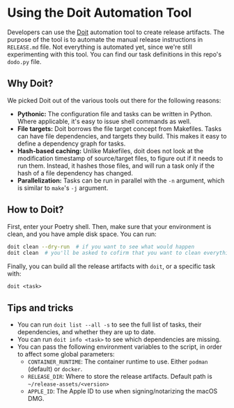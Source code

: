 # Using the Doit Automation Tool

Developers can use the [Doit](https://pydoit.org/) automation tool to create
release artifacts. The purpose of the tool is to automate the manual release
instructions in `RELEASE.md` file. Not everything is automated yet, since we're
still experimenting with this tool. You can find our task definitions in this
repo's `dodo.py` file.

## Why Doit?

We picked Doit out of the various tools out there for the following reasons:

* **Pythonic:** The configuration file and tasks can be written in Python. Where
  applicable, it's easy to issue shell commands as well.
* **File targets:** Doit borrows the file target concept from Makefiles. Tasks
  can have file dependencies, and targets they build. This makes it easy to
  define a dependency graph for tasks.
* **Hash-based caching:** Unlike Makefiles, doit does not look at the
  modification timestamp of source/target files, to figure out if it needs to
  run them.  Instead, it hashes those files, and will run a task only if the
  hash of a file dependency has changed.
* **Parallelization:** Tasks can be run in parallel with the `-n` argument,
  which is similar to `make`'s `-j` argument.

## How to Doit?

First, enter your Poetry shell. Then, make sure that your environment is clean,
and you have ample disk space. You can run:

```bash
doit clean --dry-run  # if you want to see what would happen
doit clean  # you'll be asked to cofirm that you want to clean everything
```

Finally, you can build all the release artifacts with `doit`, or a specific task
with:

```
doit <task>
```

## Tips and tricks

* You can run `doit list --all -s` to see the full list of tasks, their
  dependencies, and whether they are up to date.
* You can run `doit info <task>` to see which dependencies are missing.
* You can pass the following environment variables to the script, in order to
  affect some global parameters:
  - `CONTAINER_RUNTIME`: The container runtime to use. Either `podman` (default)
    or `docker`.
  - `RELEASE_DIR`: Where to store the release artifacts. Default path is
    `~/release-assets/<version>`
  - `APPLE_ID`: The Apple ID to use when signing/notarizing the macOS DMG.
